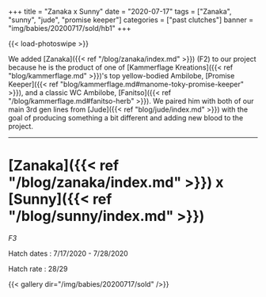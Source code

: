+++
title = "Zanaka x Sunny"
date = "2020-07-17"
tags = ["Zanaka", "sunny", "jude", "promise keeper"]
categories = ["past clutches"]
banner = "img/babies/20200717/sold/hb1"
+++

{{< load-photoswipe >}}

We added [Zanaka]({{< ref "/blog/zanaka/index.md" >}}) (F2) to our project because he is the product of one of [Kammerflage Kreations]({{< ref "blog/kammerflage.md" >}})'s top yellow-bodied Ambilobe, [Promise Keeper]({{< ref "blog/kammerflage.md#manome-toky-promise-keeper" >}}), and a classic WC Ambilobe, [Fanitso]({{< ref "/blog/kammerflage.md#fanitso-herb" >}}). We paired him with both of our main 3rd gen lines from [Jude]({{< ref "blog/jude/index.md" >}}) with the goal of producing something a bit different and adding new blood to the project.

---

# [Zanaka]({{< ref "/blog/zanaka/index.md" >}}) x [Sunny]({{< ref "/blog/sunny/index.md" >}})
*F3*

Hatch dates
: 7/17/2020 - 7/28/2020

Hatch rate
: 28/29

{{< gallery dir="/img/babies/20200717/sold" />}}
